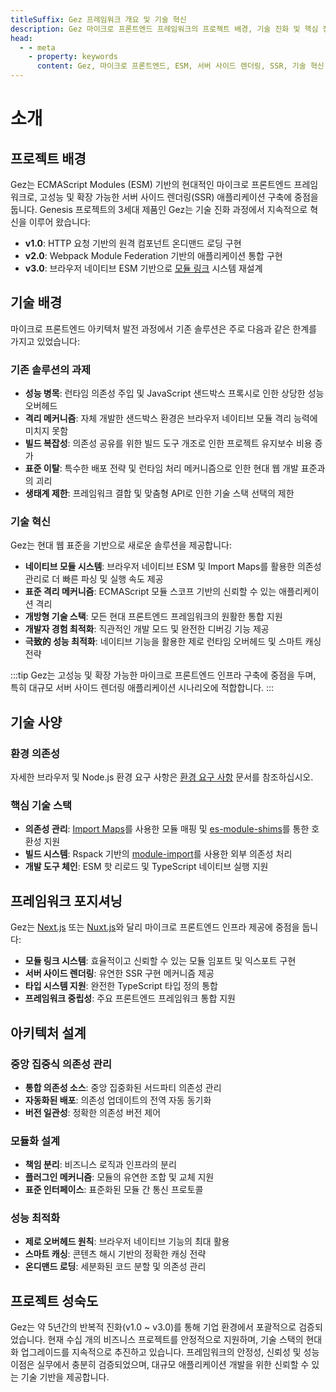 ```yaml
---
titleSuffix: Gez 프레임워크 개요 및 기술 혁신
description: Gez 마이크로 프론트엔드 프레임워크의 프로젝트 배경, 기술 진화 및 핵심 장점을 심층적으로 이해하고, ESM 기반의 현대적인 서버 사이드 렌더링(SSR) 솔루션을 탐구합니다.
head:
  - - meta
    - property: keywords
      content: Gez, 마이크로 프론트엔드, ESM, 서버 사이드 렌더링, SSR, 기술 혁신, 모듈 연합
---
```


# 소개

## 프로젝트 배경
Gez는 ECMAScript Modules (ESM) 기반의 현대적인 마이크로 프론트엔드 프레임워크로, 고성능 및 확장 가능한 서버 사이드 렌더링(SSR) 애플리케이션 구축에 중점을 둡니다. Genesis 프로젝트의 3세대 제품인 Gez는 기술 진화 과정에서 지속적으로 혁신을 이루어 왔습니다:

- **v1.0**: HTTP 요청 기반의 원격 컴포넌트 온디맨드 로딩 구현
- **v2.0**: Webpack Module Federation 기반의 애플리케이션 통합 구현
- **v3.0**: 브라우저 네이티브 ESM 기반으로 [모듈 링크](/guide/essentials/module-link) 시스템 재설계

## 기술 배경
마이크로 프론트엔드 아키텍처 발전 과정에서 기존 솔루션은 주로 다음과 같은 한계를 가지고 있었습니다:

### 기존 솔루션의 과제
- **성능 병목**: 런타임 의존성 주입 및 JavaScript 샌드박스 프록시로 인한 상당한 성능 오버헤드
- **격리 메커니즘**: 자체 개발한 샌드박스 환경은 브라우저 네이티브 모듈 격리 능력에 미치지 못함
- **빌드 복잡성**: 의존성 공유를 위한 빌드 도구 개조로 인한 프로젝트 유지보수 비용 증가
- **표준 이탈**: 특수한 배포 전략 및 런타임 처리 메커니즘으로 인한 현대 웹 개발 표준과의 괴리
- **생태계 제한**: 프레임워크 결합 및 맞춤형 API로 인한 기술 스택 선택의 제한

### 기술 혁신
Gez는 현대 웹 표준을 기반으로 새로운 솔루션을 제공합니다:

- **네이티브 모듈 시스템**: 브라우저 네이티브 ESM 및 Import Maps를 활용한 의존성 관리로 더 빠른 파싱 및 실행 속도 제공
- **표준 격리 메커니즘**: ECMAScript 모듈 스코프 기반의 신뢰할 수 있는 애플리케이션 격리
- **개방형 기술 스택**: 모든 현대 프론트엔드 프레임워크의 원활한 통합 지원
- **개발자 경험 최적화**: 직관적인 개발 모드 및 완전한 디버깅 기능 제공
- **극致的 성능 최적화**: 네이티브 기능을 활용한 제로 런타임 오버헤드 및 스마트 캐싱 전략

:::tip
Gez는 고성능 및 확장 가능한 마이크로 프론트엔드 인프라 구축에 중점을 두며, 특히 대규모 서버 사이드 렌더링 애플리케이션 시나리오에 적합합니다.
:::

## 기술 사양

### 환경 의존성
자세한 브라우저 및 Node.js 환경 요구 사항은 [환경 요구 사항](/guide/start/environment) 문서를 참조하십시오.

### 핵심 기술 스택
- **의존성 관리**: [Import Maps](https://caniuse.com/?search=import%20map)를 사용한 모듈 매핑 및 [es-module-shims](https://github.com/guybedford/es-module-shims)를 통한 호환성 지원
- **빌드 시스템**: Rspack 기반의 [module-import](https://rspack.dev/config/externals#externalstypemodule-import)를 사용한 외부 의존성 처리
- **개발 도구 체인**: ESM 핫 리로드 및 TypeScript 네이티브 실행 지원

## 프레임워크 포지셔닝
Gez는 [Next.js](https://nextjs.org) 또는 [Nuxt.js](https://nuxt.com/)와 달리 마이크로 프론트엔드 인프라 제공에 중점을 둡니다:

- **모듈 링크 시스템**: 효율적이고 신뢰할 수 있는 모듈 임포트 및 익스포트 구현
- **서버 사이드 렌더링**: 유연한 SSR 구현 메커니즘 제공
- **타입 시스템 지원**: 완전한 TypeScript 타입 정의 통합
- **프레임워크 중립성**: 주요 프론트엔드 프레임워크 통합 지원

## 아키텍처 설계

### 중앙 집중식 의존성 관리
- **통합 의존성 소스**: 중앙 집중화된 서드파티 의존성 관리
- **자동화된 배포**: 의존성 업데이트의 전역 자동 동기화
- **버전 일관성**: 정확한 의존성 버전 제어

### 모듈화 설계
- **책임 분리**: 비즈니스 로직과 인프라의 분리
- **플러그인 메커니즘**: 모듈의 유연한 조합 및 교체 지원
- **표준 인터페이스**: 표준화된 모듈 간 통신 프로토콜

### 성능 최적화
- **제로 오버헤드 원칙**: 브라우저 네이티브 기능의 최대 활용
- **스마트 캐싱**: 콘텐츠 해시 기반의 정확한 캐싱 전략
- **온디맨드 로딩**: 세분화된 코드 분할 및 의존성 관리

## 프로젝트 성숙도
Gez는 약 5년간의 반복적 진화(v1.0 ~ v3.0)를 통해 기업 환경에서 포괄적으로 검증되었습니다. 현재 수십 개의 비즈니스 프로젝트를 안정적으로 지원하며, 기술 스택의 현대화 업그레이드를 지속적으로 추진하고 있습니다. 프레임워크의 안정성, 신뢰성 및 성능 이점은 실무에서 충분히 검증되었으며, 대규모 애플리케이션 개발을 위한 신뢰할 수 있는 기술 기반을 제공합니다.